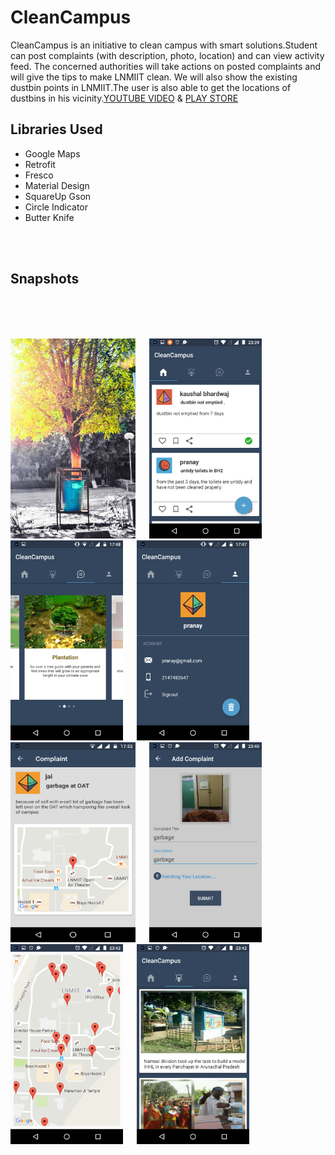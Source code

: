 # CleanCampus

CleanCampus is an initiative to clean campus with smart solutions.Student can post complaints (with description, photo, location) and can view activity feed. The concerned authorities will take actions on posted complaints and will give the tips to make LNMIIT clean. We will also show the existing dustbin points in LNMIIT.The user is also able to get the locations of dustbins in his vicinity.[YOUTUBE VIDEO](https://www.youtube.com/watch?v=QXjTHlHpG0c&t=2s) & [PLAY STORE](https://play.google.com/store/apps/details?id=com.cleancampus&hl=en)

## Libraries Used
* Google Maps
* Retrofit
* Fresco
* Material Design
* SquareUp Gson
* Circle Indicator
* Butter Knife

<br/><br/>
## Snapshots
<br/><br/><br/>
<p >
<img src="https://github.com/kaushalbhardwaj/CleanCampus/blob/sprint2/screenshot/sc1.jpg" width="200" height="320"> &emsp; <img src="https://github.com/kaushalbhardwaj/CleanCampus/blob/sprint2/screenshot/sc2.png" width="180" height="320"> &emsp; <img src="https://github.com/kaushalbhardwaj/CleanCampus/blob/sprint2/screenshot/sc3.png" width="180" height="320"> &emsp; <img src="https://github.com/kaushalbhardwaj/CleanCampus/blob/sprint2/screenshot/sc4.png" width="180" height="320"> &emsp; <img src="https://github.com/kaushalbhardwaj/CleanCampus/blob/sprint2/screenshot/sc5.png" width="200" height="320"> &emsp; <img src="https://github.com/kaushalbhardwaj/CleanCampus/blob/sprint2/screenshot/sc6.png" width="180" height="320"> &emsp; <img src="https://github.com/kaushalbhardwaj/CleanCampus/blob/sprint2/screenshot/sc8.png" width="180" height="320"> &emsp; <img src="https://github.com/kaushalbhardwaj/CleanCampus/blob/sprint2/screenshot/sc9.png" width="180" height="320">
</p>
